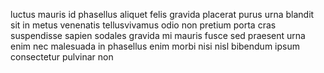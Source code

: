 luctus mauris id phasellus aliquet felis gravida placerat purus urna blandit sit
in metus venenatis tellusvivamus odio non pretium porta cras suspendisse sapien
sodales gravida mi mauris fusce sed praesent urna enim nec malesuada in
phasellus enim morbi nisi nisl bibendum ipsum consectetur pulvinar non